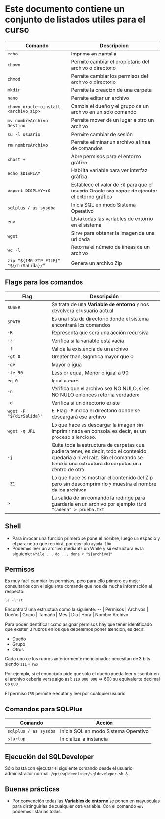 # Este documento contiene un conjunto de listados utiles para el curso

|Comando|Descripcion|
|--|--|
|`echo`| Imprime en pantalla |
|`chown`| Permite cambiar el propietario del archivo o directorio |
|`chmod`| Permite cambiar los permisos del archivo o directorio |
|`mkdir`| Permite la creación de una carpeta |
|`nano`| Permite editar un archivo |
|`chown oracle:oinstall <archivo_zip>`| Cambia el dueño y el grupo de un archivo en un sólo comando|
|`mv nombreArchivo Destino`| Permite mover de un lugar a otro un archivo |
|`su -l usuario`| Permite cambiar de sesión |
|`rm nombreArchivo`| Permite eliminar un archivo a línea de comandos |
|`xhost +`| Abre permisos para el entorno gráfico |
|`echo $DISPLAY`| Habilita variable para ver interfaz gráfica |
|`export DISPLAY=:0`| Establece el valor de `:0` para que el usuario Oracle sea capaz de ejecutar el entorno gráfico |
|`sqlplus / as sysdba`| Inicia SQL en modo Sistema Operativo |
|`env`| Lista todas las variables de entorno en el sistema |
|`wget`| Sirve para obtener la imagen de una url dada|
|`wc -l`| Retorna el número de líneas de un archivo|
|`zip "${IMG_ZIP_FILE}" "${dirSalida}/"`| Genera un archivo Zip|

## Flags para los comandos
|Flag|Descripción|
|--|--|
|`$USER`| Se trata de una **Variable de entorno** y nos devolverá el usuario actual |
|`$PATH`| Es una lista de directorio donde el sistema encontrará los comandos |
|`-R`| Representa que será una acción recursiva |
|`-z`| Verifica si la variable está vacia |
|`-f`| Valida la existencia de un archivo|
|`-gt 0`| Greater than, Significa mayor que 0 |
|`-ge `| Mayor o igual|
|`-le 90`| Less or equal, Menor o igual a 90 |
|`eq 0`| Igual a cero|
|`-n`| Verifica que el archivo sea NO NULO, si es NO NULO entonces retorna verdadero|
|`-d`| Verifica si un directorio existe|
|`wget -P "${dirSalida}"`| El Flag `-P` indica el directorio donde se descargará ese archivo |
|`wget -q URL`| Lo que hace es descargar la imagen sin imprimir nada en consola, es decir, es un proceso silencioso. |
|`-j`| Quita toda la estructura de carpetas que pudiera tener, es decir, todo el contenido quedaría a nivel raíz. Sin el comando se tendría una estructura de carpetas una dentro de otra|
|`-Z1`| Lo que hace es mostrar el contenido del Zip pero sin descomprimirlo y muestra el nombre de los archivos|
|`>`| La salida de un comando la redirige para guardarla en un archivo por ejemplo `find "cadena" > prueba.txt`|

## Shell

* Para invocar una función primero se pone el nombre, luego un espacio y el parametro que recibirá, por ejemplo `ayuda 100`
* Podemos leer un archivo mediante un While y su estructura es la siguiente: `while ... do ... done < "${archivo}"`

## Permisos
Es muy facil cambiar los permisos, pero para ello primero es mejor consultarlos con el siguiente comando que nos da mucha información al respecto:

`ls -lrst`

Encontrará una estructura como la siguiente:
-- | Permisos | Archivos | Dueño | Grupo | Tamaño | Mes | Día | Hora | Nombre Archivo

Para poder identificar como asignar permisos hay que tener identificado que existen 3 rubros en los que deberemos poner atención, es decir:
* Dueño
* Grupo
* Otros

Cada uno de los rubros anteriormente mencionados necesitan de 3 bits siendo `111` = `rwx` 

Por ejemplo, si el enunciado pide que sólo el dueño pueda leer y escribir en el archivo deberia verse algo así: `110 000 000` => 600 su equivalente decimal es `600`

El permiso `755` permite ejecutar y leer por cualquier usuario

## Comandos para SQLPlus

|Comando|Acción|
|--|--|
|`sqlplus / as sysdba`|Inicia SQL en modo Sistema Operativo|
|`startup`|Inicializa la instancia|

## Ejecución del SQLDeveloper

Sólo basta con ejecutar el siguiente comando desde el usuario administrador normal. `/opt/sqldeveloper/sqldeveloper.sh &`


## Buenas prácticas

* Por convención todas las **Variables de entorno** se ponen en mayusculas para distinguirlas de cualquier otra variable. Con el comando `env` podemos listarlas todas.

